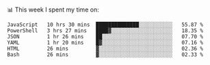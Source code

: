 📊 This week I spent my time on:
<!--START_SECTION:waka-->

```text
JavaScript   10 hrs 30 mins  ██████████████░░░░░░░░░░░   55.87 %
PowerShell   3 hrs 27 mins   ████▓░░░░░░░░░░░░░░░░░░░░   18.35 %
JSON         1 hr 26 mins    ██░░░░░░░░░░░░░░░░░░░░░░░   07.70 %
YAML         1 hr 20 mins    █▓░░░░░░░░░░░░░░░░░░░░░░░   07.16 %
HTML         26 mins         ▓░░░░░░░░░░░░░░░░░░░░░░░░   02.36 %
Bash         26 mins         ▓░░░░░░░░░░░░░░░░░░░░░░░░   02.33 %
```

<!--END_SECTION:waka-->


